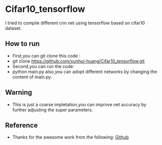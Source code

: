 # Cifar10_tensorflow
I tried to compile different cnn net using tensorflow based on cifar10 dataset.
## How to run
- First,you can git clone this code :
-   
    git clone https://github.com/xunhui-huang/Cifar10_tensorflow.git 
- Second,you can run the code:
-
    python main.py
    also,you can adopt different networks by changing the content of main.py.
## Warning
- This is just a coarse impletation,you can improve net accuracy by further adjusting the super parameters.
## Reference
-  Thanks for the awesome work from the following:
    [Github](https://github.com/persistforever/cifar10-tensorflow)
